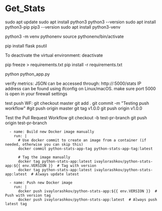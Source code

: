 # Get_Stats

sudo apt update
sudo apt install python3
python3 --version
sudo apt install python3-pip
pip3 --version
sudo apt install python3-venv

python3 -m venv pythonenv
source pythonenv/bin/activate

pip install flask psutil

To deactivate the virtual environment:
deactivate

pip freeze > requirements.txt
pip install -r requirements.txt

python python_app.py 

verify metrics:
JSON can be accessed through: http://<your-local-IP>:5000/stats
IP address can be found using ifconfig on Linux/macOS.
make sure port 5000 is open in your firewall settings


test push WF:
git checkout master
git add .
git commit -m "Testing push workflow"
#git push origin master
git tag v1.0.0
git push origin v1.0.0


Test the Pull Request Workflow 
git checkout -b test-pr-branch
git push origin test-pr-branch



      - name: Build new Docker image manually
        run: |
          # Use docker commit to create an image from a container (if needed, otherwise you can skip this)
          docker commit python-stats-app-tag python-stats-app-tag:latest

          # Tag the image manually
          docker tag python-stats-app:latest ivaylorashkov/python-stats-app:${{ env.VERSION }}  # Tag with version
          docker tag python-stats-app:latest ivaylorashkov/python-stats-app:latest  # Always update latest

      - name: Push new Docker image
        run: |
          docker push ivaylorashkov/python-stats-app:${{ env.VERSION }}  # Push with version tag
          docker push ivaylorashkov/python-stats-app:latest  # Always push latest tag